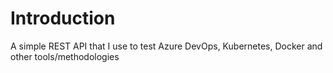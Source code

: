 # Introduction 
A simple REST API that I use to test Azure DevOps, Kubernetes, Docker and other tools/methodologies 
